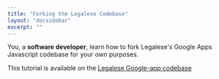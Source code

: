 ```yaml
---
title: "Forking the Legalese Codebase"
layout: "docsidebar"
excerpt: ""
---
```

You, a **software developer**, learn how to fork Legalese's Google Apps Javascript codebase for your own purposes.

This tutorial is available on the [Legalese Google-app codebase](https://github.com/legalese-io/legalese-google-app/blob/master/README.org)
